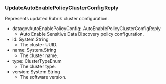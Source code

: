 ### UpdateAutoEnablePolicyClusterConfigReply
Represents updated Rubrik cluster configuration.

- datagovAutoEnablePolicyConfig: AutoEnablePolicyClusterConfigReply
  - Auto Enable Sensitive Data Discovery policy configuration.
- id: System.String
  - The cluster UUID.
- name: System.String
  - The cluster name.
- type: ClusterTypeEnum
  - The cluster type.
- version: System.String
  - The software version.
